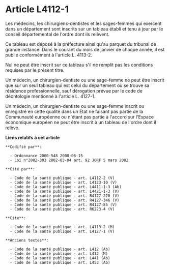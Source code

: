 # Article L4112-1

Les médecins, les chirurgiens-dentistes et les sages-femmes qui exercent dans un département sont inscrits sur un tableau
établi et tenu à jour par le conseil départemental de l'ordre dont ils relèvent.

Ce tableau est déposé à la préfecture ainsi qu'au parquet du tribunal de grande instance. Dans le courant du mois de janvier
de chaque année, il est publié conformément à l'article L. 4113-2.

Nul ne peut être inscrit sur ce tableau s'il ne remplit pas les conditions requises par le présent titre.

Un médecin, un chirurgien-dentiste ou une sage-femme ne peut être inscrit que sur un seul tableau qui est celui du
département où se trouve sa résidence professionnelle, sauf dérogation prévue par le code de déontologie mentionné à
l'article L. 4127-1.

Un médecin, un chirurgien-dentiste ou une sage-femme inscrit ou enregistré en cette qualité dans un Etat ne faisant pas
partie de la Communauté européenne ou n'étant pas partie à l'accord sur l'Espace économique européen ne peut être inscrit à
un tableau de l'ordre dont il relève.

**Liens relatifs à cet article**

	**Codifié par**:

	  - Ordonnance 2000-548 2000-06-15
	  - Loi n°2002-303 2002-03-04 art. 92 JORF 5 mars 2002

	**Cité par**:

	  - Code de la santé publique - art. L4112-2 (V)
	  - Code de la santé publique - art. L4123-10 (V)
	  - Code de la santé publique - art. L4411-1-3 (Ab)
	  - Code de la santé publique - art. L4421-1-3 (V)
	  - Code de la santé publique - art. R4127-270 (V)
	  - Code de la santé publique - art. R4127-346 (V)
	  - Code de la santé publique - art. R4127-85 (V)
	  - Code de la santé publique - art. R6223-4 (V)

	**Cite**:

	  - Code de la santé publique - art. L4113-2 (M)
	  - Code de la santé publique - art. L4127-1 (V)

	**Anciens textes**:

	  - Code de la santé publique - art. L412 (Ab)
	  - Code de la santé publique - art. L412 (M)
	  - Code de la santé publique - art. L441 (Ab)
	  - Code de la santé publique - art. L453 (Ab)
